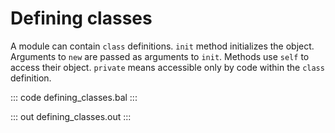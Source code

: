 # Defining classes

A module can contain `class` definitions.
`init` method initializes the object.
Arguments to `new` are passed as arguments to `init`.
Methods use `self` to access their object.
`private` means accessible only by code within the `class` definition.

::: code defining_classes.bal :::

::: out defining_classes.out :::